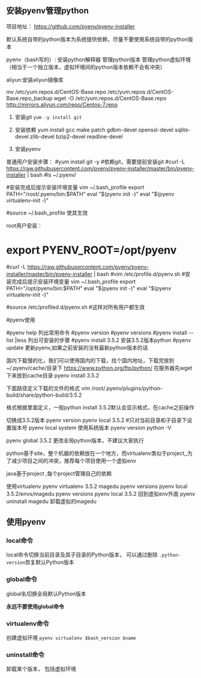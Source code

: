 ## 安装pyenv管理python
项目地址： https://github.com/pyenv/pyenv-installer

默认系统自带的python版本为系统提供依赖，尽量不要使用系统自带的python版本

pyenv（bash写的）:
    安装python解释器
    管理python版本
    管理python虚拟环境（相当于一个独立版本，虚拟环境间的python版本依赖不会有冲突）

aliyun:安装aliyun镜像库

mv /etc/yum.repos.d/CentOS-Base.repo    /etc/yum.repos.d/CentOS-Base.repo_backup
wget -O /etc/yum.repos.d/CentOS-Base.repo http://mirrors.aliyun.com/repo/Centos-7.repo


1. 安装git  `yum -y install git`
2. 安装依赖 yum install gcc make patch gdbm-devel openssl-devel sqlite-devel zlib-devel bzip2-devel readline-devel

3. 安装pyenv

普通用户安装步骤：
#yum install git -y  #依赖git，需要提前安装git
#curl -L https://raw.githubusercontent.com/pyenv/pyenv-installer/master/bin/pyenv-installer | bash
#ls ~/.pyenv/

#安装完成后提示安装环境变量
vim ~/.bash_profile
export PATH="/root/.pyenv/bin:$PATH"
eval "$(pyenv init -)"
eval "$(pyenv virtualenv-init -)"

#source ~/.bash_profile 使其生效


root用户安装：
# export PYENV_ROOT=/opt/pyenv
#curl -L https://raw.githubusercontent.com/pyenv/pyenv-installer/master/bin/pyenv-installer | bash
#vim /etc/profile.d/pyenv.sh
#安装完成后提示安装环境变量
vim ~/.bash_profile
export PATH="/opt/pyenv/bin:$PATH"
eval "$(pyenv init -)"
eval "$(pyenv virtualenv-init -)"

#source /etc/profiled.d/pyenv.sh  #这样对所有用户都生效


#pyenv使用

#pyenv help  列出常用命令
#pyenv version
#pyenv versions 
#pyenv install --list |less 列出可安装的步骤
#pyenv install 3.5.2   安装3.5.2版本python
#pyenv update 更新pyenv,如果之前安装的没有最新python版本的话

国内下载慢的化，我们可以使用国内的下载，找个国内地址，下载完放到 ~/.pyenv/cache/目录下
https://www.python.org/ftp/python/
在服务器先wget下来放到cache目录
pyenv install 3.5.2 

下面路径定义下载的文件的格式
 vim /root/.pyenv/plugins/python-build/share/python-build/3.5.2

格式根据里面定义，一般python install  3.5.2默认会显示格式，在cache之前操作

切换成3.5.2版本
pyenv version 
pyenv  local 3.5.2 #只对当前目录和子目录下设置版本号
pyenv local system 使用系统版本
pyenv version
python -V

pyenv global 3.5.2 更改全局python版本，不建议大家执行


python基于site，整个机器的依赖放在一个地方，而virtualenv类似于project,,为了减少项目之间的冲突，推荐每个项目使用一个虚拟env

java基于project ,每个project管理自己的依赖

使用virtualenv
pyenv  virtualenv 3.5.2 magedu
pyenv versions
pyenv local 3.5.2/envs/magedu
pyenv versions
pyenv local 3.5.2 回到虚拟env外面
pyenv uninstall magedu 卸载虚拟的magedu

## 使用pyenv

### local命令
local命令切换当前目录及其子目录的Python版本， 可以通过删除 `.python-version`恢复默认Python版本

### global命令
global名切换全局默认Python版本

**永远不要使用global命令**

### virtualenv命令
创建虚拟环境 `pyenv virtualenv $bash_version $name`

### uninstall命令
卸载某个版本， 包括虚拟环境

